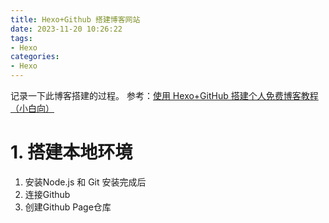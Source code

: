```yaml
---
title: Hexo+Github 搭建博客网站
date: 2023-11-20 10:26:22
tags:
- Hexo
categories:
- Hexo
---
```


记录一下此博客搭建的过程。
参考：[使用 Hexo+GitHub 搭建个人免费博客教程（小白向）](https://zhuanlan.zhihu.com/p/60578464)

<!--more-->

# 1. 搭建本地环境
   1. 安装Node.js 和 Git
    安装完成后
2. 连接Github
3. 创建Github Page仓库

